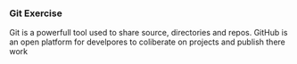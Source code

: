 ### Git Exercise

Git is a powerfull tool used to share source, directories and repos.
GitHub is an open platform for develpores to coliberate on projects and publish there work

